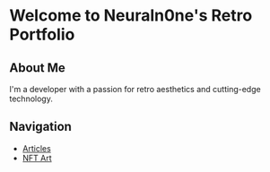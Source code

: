 # Welcome to Neuraln0ne's Retro Portfolio

## About Me
I'm a developer with a passion for retro aesthetics and cutting-edge technology.

## Navigation
- [Articles](articles.md)
- [NFT Art](nft-art.md)